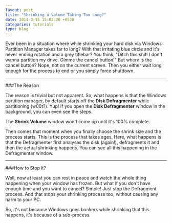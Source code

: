 ```yaml
---
layout: post
title: "Shrinking a Volume Taking Too Long?"
date: 2014-3-15 15:02:20 +0530
categories: tutorials
type: blog
---
```


Ever been in a situation where while shrinking your hard disk via Windows Partition Manager takes far to long? With that irritating blue circle and it's never ending rotation and a grey titlebar? You think, "Ditch this shit! I don't wanna partition my drive. Gimme the cancel button!" But where is the cancel button? Nope, not on the current screen. Then you either wait long enough for the process to end or you simply force shutdown.

---

###The Reason

The reason is trivial but not apparent. So, what happens is that the Windows partition manager, by default starts off the **Disk Defragmenter** while partitioning (w00t?). Yup! If you open the **Disk Defragmenter** window in the background, you can even see the steps.

The **Shrink Volume** window won't come up until it's 100% complete.

Then comes that moment when you finally choose the shrink size and the process starts. This is the process that takes ages. Here, what happens is that the Defragmenter first analyses the disk (again!), defragments it and then the actual shrinking happens. You can see all this happening in the Defragmenter window.

---

###How to Stop it?

Well, now at least you can rest in peace and watch the whole thing happening when your window has frozen. But what if you don't have enough time and you want to cancel?
Simple! Just stop the Defragment process. And that stops your shrinking process too, without causing any harm to your PC.

So, it's not because Windows goes bonkers while shrinking that this happens, it's because of a sub-process.
